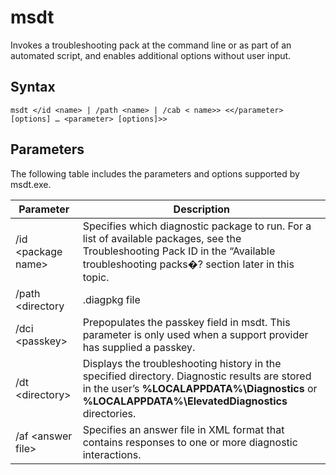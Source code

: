 # msdt



Invokes a troubleshooting pack at the command line or as part of an automated script, and enables additional options without user input.

## Syntax

```
msdt </id <name> | /path <name> | /cab < name>> <</parameter> [options] … <parameter> [options]>>
```

## Parameters

The following table includes the parameters and options supported by msdt.exe.

|Parameter|Description|
|---------|-----------|
|/id \<package name>|Specifies which diagnostic package to run. For a list of available packages, see the Troubleshooting Pack ID in the “Available troubleshooting packs�? section later in this topic.|
|/path \<directory | .diagpkg file | .diagcfg file>|Specifies the full path to a diagnostic package. If you specify a directory, the directory must contain a diagnostic package. You cannot use the /path parameter in conjunction with the */id*, */dci*, or */cab* parameter.|
|/dci \<passkey>|Prepopulates the passkey field in msdt. This parameter is only used when a support provider has supplied a passkey.|
|/dt \<directory>|Displays the troubleshooting history in the specified directory. Diagnostic results are stored in the user’s **%LOCALAPPDATA%\Diagnostics** or **%LOCALAPPDATA%\ElevatedDiagnostics** directories.|
|/af \<answer file>|Specifies an answer file in XML format that contains responses to one or more diagnostic interactions.|
